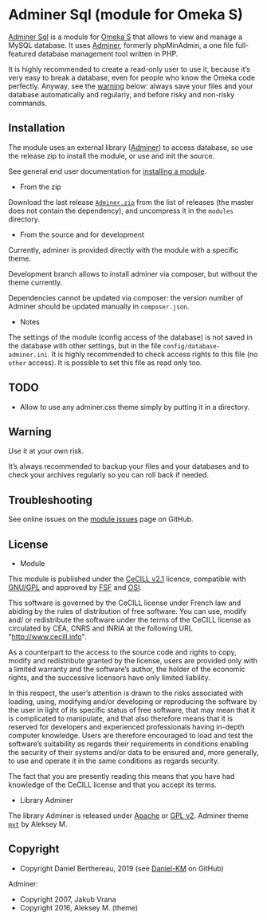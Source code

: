Adminer Sql (module for Omeka S)
================================

[Adminer Sql] is a module for [Omeka S] that allows to view and manage a MySQL
database. It uses [Adminer], formerly phpMinAdmin, a one file full-featured
database management tool written in PHP.

It is highly recommended to create a read-only user to use it, because it’s very
easy to break a database, even for people who know the Omeka code perfectly.
Anyway, see the [warning] below: always save your files and your database
automatically and regularly, and before risky and non-risky commands.


Installation
------------

The module uses an external library ([Adminer]) to access database, so use the
release zip to install the module, or use and init the source.

See general end user documentation for [installing a module].

* From the zip

Download the last release [`Adminer.zip`] from the list of releases (the master
does not contain the dependency), and uncompress it in the `modules` directory.

* From the source and for development

Currently, adminer is provided directly with the module with a specific theme.

Development branch allows to install adminer via composer, but without the theme
currently.

Dependencies cannot be updated via composer: the version number of Adminer
should be updated manually in `composer.json`.

* Notes

The settings of the module (config access of the database) is not saved in the
database with other settings, but in the file `config/database-adminer.ini`. It
is highly recommended to check access rights to this file (no `other` access).
It is possible to set this file as read only too.


TODO
----

* Allow to use any adminer.css theme simply by putting it in a directory.


Warning
-------

Use it at your own risk.

It’s always recommended to backup your files and your databases and to check
your archives regularly so you can roll back if needed.


Troubleshooting
---------------

See online issues on the [module issues] page on GitHub.


License
-------

* Module

This module is published under the [CeCILL v2.1] licence, compatible with
[GNU/GPL] and approved by [FSF] and [OSI].

This software is governed by the CeCILL license under French law and abiding by
the rules of distribution of free software. You can use, modify and/ or
redistribute the software under the terms of the CeCILL license as circulated by
CEA, CNRS and INRIA at the following URL "http://www.cecill.info".

As a counterpart to the access to the source code and rights to copy, modify and
redistribute granted by the license, users are provided only with a limited
warranty and the software’s author, the holder of the economic rights, and the
successive licensors have only limited liability.

In this respect, the user’s attention is drawn to the risks associated with
loading, using, modifying and/or developing or reproducing the software by the
user in light of its specific status of free software, that may mean that it is
complicated to manipulate, and that also therefore means that it is reserved for
developers and experienced professionals having in-depth computer knowledge.
Users are therefore encouraged to load and test the software’s suitability as
regards their requirements in conditions enabling the security of their systems
and/or data to be ensured and, more generally, to use and operate it in the same
conditions as regards security.

The fact that you are presently reading this means that you have had knowledge
of the CeCILL license and that you accept its terms.

* Library Adminer

The library Adminer is released under [Apache] or [GPL v2].
Adminer theme [`mvt`] by Aleksey M.


Copyright
---------

* Copyright Daniel Berthereau, 2019 (see [Daniel-KM] on GitHub)

Adminer:
* Copyright 2007, Jakub Vrana
* Copyright 2016, Aleksey M. (theme)


[Adminer Sql]: https://github.com/Daniel-KM/Omeka-S-module-Adminer
[Adminer]: https://www.adminer.org
[Omeka S]: https://omeka.org/s
[warning]: #Warning
[`Adminer.zip`]: https://github.com/Daniel-KM/Omeka-S-module-Adminer/releases
[installing a module]: http://dev.omeka.org/docs/s/user-manual/modules/#installing-modules
[module issues]: https://github.com/Daniel-KM/Omeka-S-module-Adminer/issues
[CeCILL v2.1]: https://www.cecill.info/licences/Licence_CeCILL_V2.1-en.html
[GNU/GPL]: https://www.gnu.org/licenses/gpl-3.0.html
[FSF]: https://www.fsf.org
[OSI]: http://opensource.org
[Apache]: https://www.apache.org/licenses/LICENSE-2.0.html
[GPL v2]: https://www.gnu.org/licenses/gpl-2.0.txt
[`mvt`]: https://github.com/alekseymvt/Adminer.theme
[Daniel-KM]: https://github.com/Daniel-KM "Daniel Berthereau"
